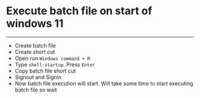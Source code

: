 # Execute batch file on start of windows 11
------
* Create batch file
* Create short cut
* Open run `Windows command + R`
* Type `shell:startup`. Press `Enter`
* Copy batch file short cut
* Signout and Signin
* Now batch file execution will start. Will take some time to start executing batch file so wait